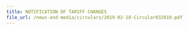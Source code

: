 ```yaml
---
title: NOTIFICATION OF TARIFF CHANGES 
file_url: /news-and-media/circulars/2019-02-18-Circular032019.pdf
---
```

